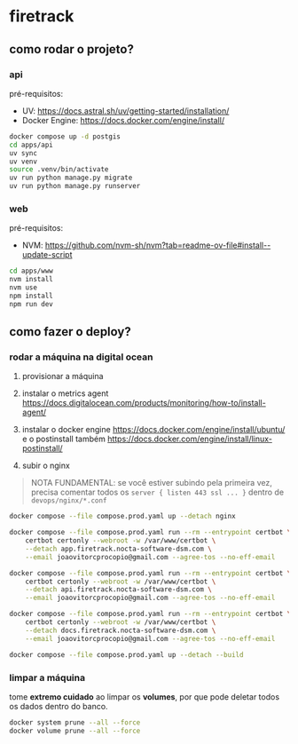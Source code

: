 # firetrack

## como rodar o projeto?

### api

pré-requisitos:

- UV: <https://docs.astral.sh/uv/getting-started/installation/>
- Docker Engine: <https://docs.docker.com/engine/install/>

```sh
docker compose up -d postgis
cd apps/api
uv sync
uv venv
source .venv/bin/activate
uv run python manage.py migrate
uv run python manage.py runserver
```

### web

pré-requisitos:

- NVM: <https://github.com/nvm-sh/nvm?tab=readme-ov-file#install--update-script>

```sh
cd apps/www
nvm install
nvm use
npm install
npm run dev
```

## como fazer o deploy?

### rodar a máquina na digital ocean

1. provisionar a máquina

2. instalar o metrics agent <https://docs.digitalocean.com/products/monitoring/how-to/install-agent/>

3. instalar o docker engine <https://docs.docker.com/engine/install/ubuntu/> e o postinstall também <https://docs.docker.com/engine/install/linux-postinstall/>

4. subir o nginx

> NOTA FUNDAMENTAL: se você estiver subindo pela primeira vez, precisa comentar todos os `server { listen 443 ssl ... }` dentro de `devops/nginx/*.conf`

```sh
docker compose --file compose.prod.yaml up --detach nginx

docker compose --file compose.prod.yaml run --rm --entrypoint certbot \
    certbot certonly --webroot -w /var/www/certbot \
    --detach app.firetrack.nocta-software-dsm.com \
    --email joaovitorcprocopio@gmail.com --agree-tos --no-eff-email

docker compose --file compose.prod.yaml run --rm --entrypoint certbot \
    certbot certonly --webroot -w /var/www/certbot \
    --detach api.firetrack.nocta-software-dsm.com \
    --email joaovitorcprocopio@gmail.com --agree-tos --no-eff-email

docker compose --file compose.prod.yaml run --rm --entrypoint certbot \
    certbot certonly --webroot -w /var/www/certbot \
    --detach docs.firetrack.nocta-software-dsm.com \
    --email joaovitorcprocopio@gmail.com --agree-tos --no-eff-email

docker compose --file compose.prod.yaml up --detach --build
```

### limpar a máquina

tome **extremo cuidado** ao limpar os **volumes**, por que pode deletar todos os dados dentro do banco.

```sh
docker system prune --all --force
docker volume prune --all --force
```
